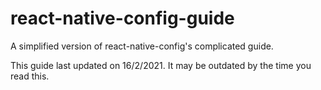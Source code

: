 # react-native-config-guide
A simplified version of react-native-config's complicated guide.

This guide last updated on 16/2/2021. It may be outdated by the time you read this.
